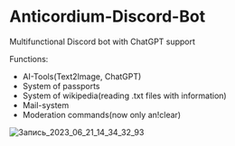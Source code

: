 # Anticordium-Discord-Bot
Multifunctional Discord bot with ChatGPT support

Functions:
- AI-Tools(Text2Image, ChatGPT)
- System of passports
- System of wikipedia(reading .txt files with information)
- Mail-system
- Moderation commands(now only an!clear)

![Запись_2023_06_21_14_34_32_93](https://github.com/NobleEpuz/Anticordium-Discord-Bot/assets/99038073/88f195cb-488b-4ee0-9e16-330304d7243e)
